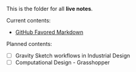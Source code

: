 This is the folder for all **live notes**. 

Current contents: 
- [GitHub Favored Markdown](_GitHub_Favored_Markdown)

Planned contents:
- [ ] Gravity Sketch workflows in Industrial Design
- [ ] Computational Design - Grasshopper